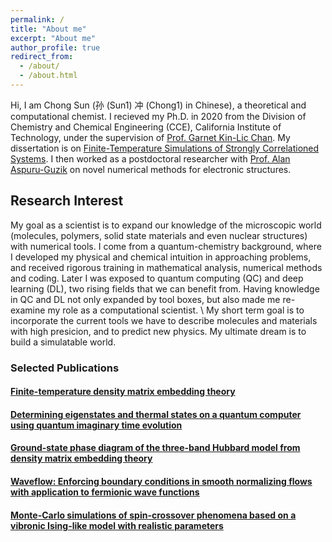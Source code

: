 ```yaml
---
permalink: /
title: "About me"
excerpt: "About me"
author_profile: true
redirect_from: 
  - /about/
  - /about.html
---
```


Hi, I am Chong Sun (孙 (Sun1) 冲 (Chong1) in Chinese), a theoretical and computational
chemist. I recieved my Ph.D. in 2020 from the Division of Chemistry and Chemical Engineering (CCE), California Institute of Technology, under the supervision of [Prof. Garnet Kin-Lic Chan](https://www.chan-lab.caltech.edu/). My dissertation is on [Finite-Temperature Simulations of Strongly Correlationed Systems](https://arxiv.org/abs/2302.14313). I then worked as a postdoctoral researcher with [Prof. Alan Aspuru-Guzik](https://www.matter.toronto.edu/) on novel numerical methods for electronic structures.

<!-- title   -->
## Research Interest

My goal as a scientist is to expand our knowledge of the microscopic world (molecules, polymers, solid state materials and even nuclear structures) with numerical tools. I come from
a quantum-chemistry background, where I developed my physical and chemical intuition in approaching problems, and received rigorous training in mathematical analysis, numerical methods and coding. Later I was exposed to quantum computing (QC) and deep learning (DL), two rising fields that we can benefit from. Having knowledge in QC and DL not only expanded by tool
boxes, but also made me re-examine my role as a computational scientist. \\
My short term goal is to incorporate the current tools we have to describe molecules and materials with high presicion, and to predict new physics. My ultimate dream is to build a simulatable world.

### Selected Publications

#### [Finite-temperature density matrix embedding theory](https://journals.aps.org/prb/abstract/10.1103/PhysRevB.101.075131)

#### [Determining eigenstates and thermal states on a quantum computer using quantum imaginary time evolution](https://www.nature.com/articles/s41567-019-0704-4)

#### [Ground-state phase diagram of the three-band Hubbard model from density matrix embedding theory](https://journals.aps.org/prresearch/abstract/10.1103/PhysRevResearch.2.043259)

#### [Waveflow: Enforcing boundary conditions in smooth normalizing flows with application to fermionic wave functions](https://arxiv.org/abs/2211.14839)

#### [Monte-Carlo simulations of spin-crossover phenomena based on a vibronic Ising-like model with realistic parameters](https://pubs.rsc.org/en/content/articlelanding/2015/cp/c4cp05562d/unauth)